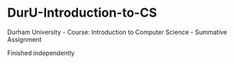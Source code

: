 # DurU-Introduction-to-CS

Durham University - Course: Introduction to Computer Science - Summative Assignment

Finished independently
